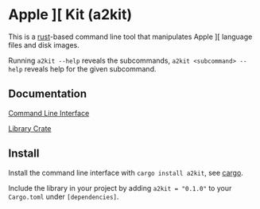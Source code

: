 # Apple ][ Kit (a2kit)

This is a [rust](https://rust-lang.org)-based command line tool that manipulates Apple ][ language files and disk images.

Running `a2kit --help` reveals the subcommands, `a2kit <subcommand> --help` reveals help for the given subcommand.

## Documentation

[Command Line Interface](https://github.com/dfgordon/a2kit/wiki)

[Library Crate](https://docs.rs/a2kit/0.1.0/a2kit/)

## Install

Install the command line interface with `cargo install a2kit`, see [cargo](https://doc.rust-lang.org/cargo/index.html).

Include the library in your project by adding `a2kit = "0.1.0"` to your `Cargo.toml` under `[dependencies]`.

